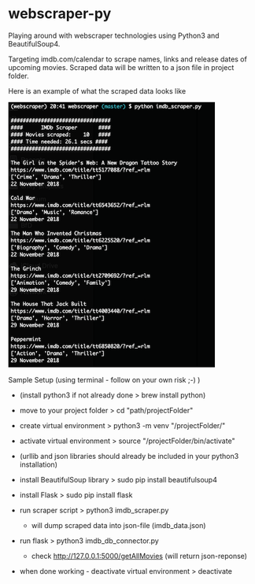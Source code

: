 # webscraper-py
Playing around with webscraper technologies using Python3 and BeautifulSoup4.
 
Targeting imdb.com/calendar to scrape names, links and release dates of upcoming movies.
Scraped data will be written to a json file in project folder.

Here is an example of what the scraped data looks like

![alt text](https://github.com/mayo-s/webscraper-py/blob/master/sample_print.png)

Sample Setup (using terminal - follow on your own risk ;-) )
- (install python3 if not already done > brew install python)
- move to your project folder > cd "path/projectFolder"
- create virtual environment > python3 -m venv "/projectFolder/"
- activate virtual environment > source "/projectFolder/bin/activate"
- (urllib and json libraries should already be included in your python3 installation)
- install BeautifulSoup library > sudo pip install beautifulsoup4
- install Flask > sudo pip install flask

- run scraper script > python3 imdb_scraper.py
  - will dump scraped data into json-file (imdb_data.json)
- run flask > python3 imdb_db_connector.py
  - check http://127.0.0.1:5000/getAllMovies (will return json-reponse)

- when done working - deactivate virtual environment > deactivate
